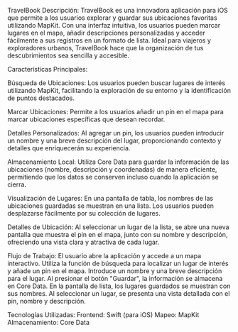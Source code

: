 TravelBook
Descripción:
TravelBook es una innovadora aplicación para iOS que permite a los usuarios explorar y guardar sus ubicaciones favoritas utilizando MapKit.
Con una interfaz intuitiva, los usuarios pueden marcar lugares en el mapa, añadir descripciones personalizadas y acceder fácilmente a sus
registros en un formato de lista. Ideal para viajeros y exploradores urbanos, TravelBook hace que la organización de tus descubrimientos sea sencilla y accesible.

Características Principales:

Búsqueda de Ubicaciones:
Los usuarios pueden buscar lugares de interés utilizando MapKit, facilitando la exploración de su entorno y la identificación de puntos destacados.

Marcar Ubicaciones:
Permite a los usuarios añadir un pin en el mapa para marcar ubicaciones específicas que desean recordar.

Detalles Personalizados:
Al agregar un pin, los usuarios pueden introducir un nombre y una breve descripción del lugar, proporcionando contexto y detalles que enriquecerán su experiencia.

Almacenamiento Local:
Utiliza Core Data para guardar la información de las ubicaciones (nombre, descripción y coordenadas) de manera eficiente, permitiendo que los datos se conserven 
incluso cuando la aplicación se cierra.

Visualización de Lugares:
En una pantalla de tabla, los nombres de las ubicaciones guardadas se muestran en una lista. Los usuarios pueden desplazarse fácilmente por su colección de lugares.

Detalles de Ubicación:
Al seleccionar un lugar de la lista, se abre una nueva pantalla que muestra el pin en el mapa, junto con su nombre y descripción, ofreciendo una vista clara y atractiva de cada lugar.

Flujo de Trabajo:
El usuario abre la aplicación y accede a un mapa interactivo.
Utiliza la función de búsqueda para localizar un lugar de interés y añade un pin en el mapa.
Introduce un nombre y una breve descripción para el lugar.
Al presionar el botón "Guardar", la información se almacena en Core Data.
En la pantalla de lista, los lugares guardados se muestran con sus nombres.
Al seleccionar un lugar, se presenta una vista detallada con el pin, nombre y descripción.

Tecnologías Utilizadas:
Frontend: Swift (para iOS)
Mapeo: MapKit
Almacenamiento: Core Data
